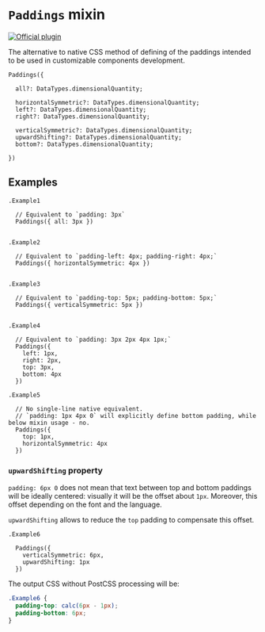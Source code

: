# `Paddings` mixin

[![Official plugin](https://img.shields.io/badge/IntelliJ_IDEA_Live_Template-pd-blue.svg?style=flat)](https://plugins.jetbrains.com/plugin/17677-yamato-daiwa-frontend)

The alternative to native CSS method of defining of the paddings intended to be used in customizable components development.

```
Paddings({

  all?: DataTypes.dimensionalQuantity;

  horizontalSymmetric?: DataTypes.dimensionalQuantity;
  left?: DataTypes.dimensionalQuantity;
  right?: DataTypes.dimensionalQuantity;

  verticalSymmetric?: DataTypes.dimensionalQuantity;
  upwardShifting?: DataTypes.dimensionalQuantity;
  bottom?: DataTypes.dimensionalQuantity;
  
})
```


## Examples

```stylus
.Example1

  // Equivalent to `padding: 3px`
  Paddings({ all: 3px })


.Example2

  // Equivalent to `padding-left: 4px; padding-right: 4px;`
  Paddings({ horizontalSymmetric: 4px })


.Example3

  // Equivalent to `padding-top: 5px; padding-bottom: 5px;`
  Paddings({ verticalSymmetric: 5px })

  
.Example4

  // Equivalent to `padding: 3px 2px 4px 1px;`
  Paddings({
    left: 1px,
    right: 2px,
    top: 3px,
    bottom: 4px
  })

.Example5

  // No single-line native equivalent. 
  // `padding: 1px 4px 0` will explicitly define bottom padding, while below mixin usage - no.  
  Paddings({
    top: 1px,
    horizontalSymmetric: 4px
  })
```


### `upwardShifting` property

`padding: 6px 0` does not mean that text between top and bottom paddings will be ideally centered: visually it will be
the offset about `1px`.  Moreover, this offset depending on the font and the language. 

`upwardShifting` allows to reduce the `top` padding to compensate this offset.

```stylus
.Example6
  
  Paddings({
    verticalSymmetric: 6px,
    upwardShifting: 1px
  })
```

The output CSS without PostCSS processing will be:

```css
.Example6 {
  padding-top: calc(6px - 1px);
  padding-bottom: 6px;
}
```
